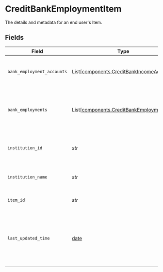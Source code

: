 # CreditBankEmploymentItem

The details and metadata for an end user's Item.


## Fields

| Field                                                                                                                                                                      | Type                                                                                                                                                                       | Required                                                                                                                                                                   | Description                                                                                                                                                                |
| -------------------------------------------------------------------------------------------------------------------------------------------------------------------------- | -------------------------------------------------------------------------------------------------------------------------------------------------------------------------- | -------------------------------------------------------------------------------------------------------------------------------------------------------------------------- | -------------------------------------------------------------------------------------------------------------------------------------------------------------------------- |
| `bank_employment_accounts`                                                                                                                                                 | List[[components.CreditBankIncomeAccount](../../models/components/creditbankincomeaccount.md)]                                                                             | :heavy_check_mark:                                                                                                                                                         | The Item's accounts that have Bank Employment data.                                                                                                                        |
| `bank_employments`                                                                                                                                                         | List[[components.CreditBankEmployment](../../models/components/creditbankemployment.md)]                                                                                   | :heavy_check_mark:                                                                                                                                                         | The bank employment information for this Item. Each entry in the array is a different employer found.                                                                      |
| `institution_id`                                                                                                                                                           | *str*                                                                                                                                                                      | :heavy_check_mark:                                                                                                                                                         | The unique identifier of the institution associated with the Item.                                                                                                         |
| `institution_name`                                                                                                                                                         | *str*                                                                                                                                                                      | :heavy_check_mark:                                                                                                                                                         | The name of the institution associated with the Item.                                                                                                                      |
| `item_id`                                                                                                                                                                  | *str*                                                                                                                                                                      | :heavy_check_mark:                                                                                                                                                         | The unique identifier for the Item.                                                                                                                                        |
| `last_updated_time`                                                                                                                                                        | [date](https://docs.python.org/3/library/datetime.html#date-objects)                                                                                                       | :heavy_check_mark:                                                                                                                                                         | The time when this Item's data was last retrieved from the financial institution, in [ISO 8601](https://wikipedia.org/wiki/ISO_8601) format (e.g. "2018-04-12T03:32:11Z"). |